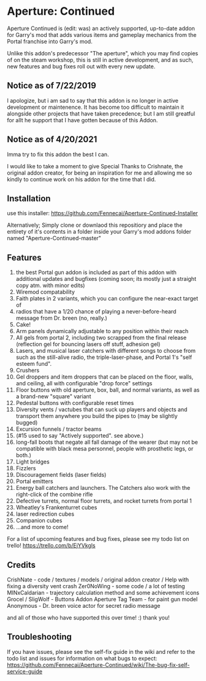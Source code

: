 # Aperture: Continued

Aperture Continued is (edit: was) an actively supported, up-to-date addon for Garry's mod that adds various items and gameplay mechanics from the Portal franchise into Garry's mod.

Unlike this addon's predecessor "The aperture", which you may find copies of on the steam workshop, this is still in active development, and as such, new features and bug fixes roll out with every new update.

## Notice as of 7/22/2019
I apologize, but i am sad to say that this addon is no longer in active development or maintenence.
It has become too difficult to maintain it alongside other projects that have taken precedence; but I am still greatful for allt he support that I have gotten because of this Addon.

## Notice as of 4/20/2021
Imma try to fix this addon the best I can.

I would like to take a moment to give Special Thanks to Crishnate, the original addon creator, for being an inspiration for me and allowing me so kindly to continue work on his addon for the time that I did.

## Installation

use this installer:
https://github.com/Fennecai/Aperture-Continued-Installer

Alternatively; Simply clone or downlaod this repositiory and place the entirety of it's contents in a folder inside your Garry's mod addons folder named "Aperture-Continued-master"

## Features
1. the best Portal gun addon is included as part of this addon with additional updates and bugfixes (coming soon; its mostly just a straight copy atm. with minor edits)
2. Wiremod compatability
3. Faith plates in 2 variants, which you can configure the near-exact target of
4. radios that have a 1/20 chance of playing a never-before-heard message from Dr. breen (no, really.)
5. Cake!
6. Arm panels dynamically adjustable to any position within their reach
7. All gels from portal 2, including two scrapped from the final release (reflection gel for bouncing lasers off stuff, adhesion gel)
8. Lasers, and musical laser catchers with different songs to choose from such as the still-alive radio, the triple-laser-phase, and Portal 1's "self esteem fund".
9. Crushers
10. Gel droppers and item droppers that can be placed on the floor, walls, and ceiling, all with configurable "drop force" settings
11. Floor buttons with old aperture, box, ball, and normal variants, as well as a brand-new "square" variant
12. Pedestal buttons with configurable reset times
13. Diversity vents / vactubes that can suck up players and objects and transport them anywhere you build the pipes to (may be slightly bugged)
14. Excursion funnels / tractor beams
15. (#15 used to say "Actively supported". see above.)
16. long-fall boots that negate all fall damage of the wearer (but may not be compatible with black mesa personnel, people with prosthetic legs, or both.)
17. Light bridges
18. Fizzlers
19. Discouragement fields (laser fields)
20. Portal emitters
21. Energy ball catchers and launchers. The Catchers also work with the right-click of the combine rifle
22. Defective turrets, normal floor turrets, and rocket turrets from portal 1
23. Wheatley's Frankenturret cubes
24. laser redirection cubes
25. Companion cubes
26. ...and more to come!

For a list of upcoming features and bug fixes, please see my todo list on trello! https://trello.com/b/EjYVkgls


## Credits
CrishNate - code / textures / models / original addon creator / Help with fixing a diversity vent crash
Zer0NoWing - some code / a lot of testing
MINxCaldarian - trajectory calculation method and some achievement icons
Grocel / SligWolf - Buttons Addon
Aperture Tag Team - for paint gun model
Anonymous - Dr. breen voice actor for secret radio message


and all of those who have supported this over time! :) thank you!

## Troubleshooting

If you have issues, please see the self-fix guide in the wiki and refer to the todo list and issues for information on what bugs to expect:
https://github.com/Fennecai/Aperture-Continued/wiki/The-bug-fix-self-service-guide

